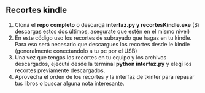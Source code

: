 ## Recortes kindle

1. Cloná el **repo completo** o descargá **interfaz.py y recortesKindle.exe** (Si descargas estos dos últimos, asegurate que estén en el mismo nivel)
2. En este código uso los recortes de subrayado que hagas en tu kindle. Para eso será necesario que descargues los recortes desde le kindle (generalmente conectandolo a tu pc por el USB)
3. Una vez que tengas los recortes en tu equipo y los archivos descargados, ejecutá desde la terminal **python interfaz.py** y elegí los recortes previamente descargados.
4. Aprovecha el orden de los recortes y la interfaz de tkinter para repasar tus libros o buscar alguna nota interesante.
